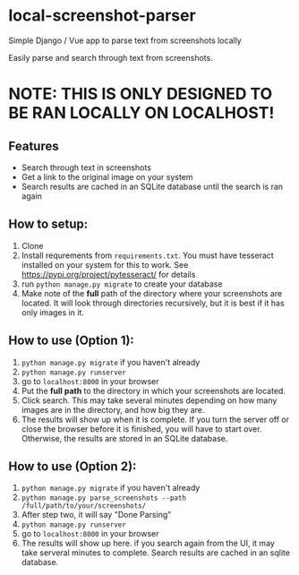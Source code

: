 # local-screenshot-parser
Simple Django / Vue app to parse text from screenshots locally

Easily parse and search through text from screenshots.

# NOTE: THIS IS ONLY DESIGNED TO BE RAN LOCALLY ON LOCALHOST!

## Features
- Search through text in screenshots
- Get a link to the original image on your system
- Search results are cached in an SQLite database until the search is ran again


## How to setup:

1. Clone
2. Install requrements from `requirements.txt`. You must have tesseract installed on your system for this to work. See https://pypi.org/project/pytesseract/ for details
3. run `python manage.py migrate` to create your database
4. Make note of the **full** path of the directory where your screenshots are located. It will look through directories recursively, but it is best if it has only images in it.


## How to use (Option 1):
1. `python manage.py migrate` if you haven't already
2. `python manage.py runserver`
3. go to `localhost:8000` in your browser
4. Put the **full path** to the directory in which your screenshots are located.
5. Click search. This may take several minutes depending on how many images are in the directory, and how big they are.
6. The results will show up when it is complete. If you turn the server off or close the browser before it is finished, you will have to start over.  Otherwise, the results are stored in an SQLite database.


## How to use (Option 2):
1. `python manage.py migrate` if you haven't already
2. `python manage.py parse_screenshots --path /full/path/to/your/screenshots/`
3. After step two, it will say "Done Parsing"
4. `python manage.py runserver`
5. go to `localhost:8000` in your browser
6. The results will show up here. if you search again from the UI, it may take serveral minutes to complete. Search results are cached in an sqlite database.



